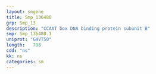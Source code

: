```yaml
---
layout: smgene
title: Smp_136480
grp: Smp_13
description: "CCAAT box DNA binding protein subunit B"
smp: Smp_136480.1
uniprot: "G4VT50"
length:   798
cdd: "ns"
kk: ns
categories: sm
---
```

